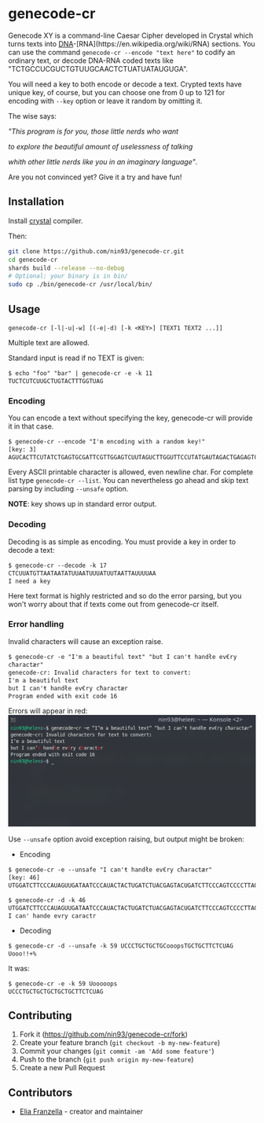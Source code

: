 

# genecode-cr

Genecode XY is a command-line Caesar Cipher developed in Crystal which turns texts into [DNA](https://en.wikipedia.org/wiki/DNA.)-[RNA](https://en.wikipedia.org/wiki/RNA) sections.
You can use the command `genecode-cr --encode "text here"` to codify an ordinary text, or decode DNA-RNA coded texts like "TCTGCCUCGUCTGTUUGCAACTCTUATUATAUGUGA".

You will need a key to both encode or decode a text. Crypted texts have unique key, of course, but you can choose one from 0 up to 121 for encoding with `--key` option or leave it random by omitting it.

The wise says:

  *"This program is for you, those little nerds who want*

  *to explore the beautiful amount of uselessness of talking*

  *whith other little nerds like you in an imaginary language"*.

  Are you not convinced yet? Give it a try and have fun!

## Installation

Install [crystal](https://crystal-lang.org/reference/installation) compiler.

Then:
```bash
git clone https://github.com/nin93/genecode-cr.git
cd genecode-cr
shards build --release --no-debug
# Optional: your binary is in bin/
sudo cp ./bin/genecode-cr /usr/local/bin/
```

## Usage
```
genecode-cr [-l|-u|-w] [(-e|-d) [-k <KEY>] [TEXT1 TEXT2 ...]]
```
Multiple text are allowed.

Standard input is read if no TEXT is given:
```
$ echo "foo" "bar" | genecode-cr -e -k 11
TUCTCUTCUUGCTUGTACTTTGGTUAG
```

### Encoding

You can encode a text without specifying the key, genecode-cr will provide it in that case.
```
$ genecode-cr --encode "I'm encoding with a random key!"
[key: 3]
AGUCACTTCUTATCTGAGTGCGATTCGTTGGAGTCUUTAGUCTTGGUTTCCUTATGAUTAGACTGAGAGTCGGATTTCUTATTATCTGGTUTUUGA
```
Every ASCII printable character is allowed, even newline char. For complete list type `genecode-cr --list`. You can nevertheless go ahead and skip text parsing by including `--unsafe` option.

**NOTE**: key shows up in standard error output.

### Decoding

Decoding is as simple as encoding.
You must provide a key in order to decode a text:
```
$ genecode-cr --decode -k 17 CTCUUATGTTAATAATATUUAATUUUATUUTAATTAUUUUAA
I need a key
```
Here text format is highly restricted and so do the error parsing, but you won't worry about that if texts come out from genecode-cr itself.

### Error handling
Invalid characters will cause an exception raise.
```
$ genecode-cr -e "I'm a beautiful text" "but I can'ŧ handłe ev€ry cħaractær"
genecode-cr: Invalid characters for text to convert:
I'm a beautiful text
but I can'ŧ handłe ev€ry cħaractær
Program ended with exit code 16
```
Errors will appear in red:
![](src/img/error.png)

Use `--unsafe` option avoid exception raising, but output might be broken:
* Encoding
```
$ genecode-cr -e --unsafe "I can'ŧ handłe ev€ry cħaractær"
[key: 46]
UTGGATCTTCCCAUAGUUGATAATCCCAUACTACTUGATCTUACGAGTACUGATCTTCCCAGTCCCCTTAGUAGTUAG
```
```
$ genecode-cr -d -k 46 UTGGATCTTCCCAUAGUUGATAATCCCAUACTACTUGATCTUACGAGTACUGATCTTCCCAGTCCCCTTAGUAGTUAG
I can' hande evry caractr
```
* Decoding
```
$ genecode-cr -d --unsafe -k 59 UCCCTGCTGCTGCooopsTGCTGCTTCTCUAG
Uooo!!+%
```
It was:
```
$ genecode-cr -e -k 59 Uooooops
UCCCTGCTGCTGCTGCTGCTTCTCUAG
```

## Contributing

1. Fork it (<https://github.com/nin93/genecode-cr/fork>)
2. Create your feature branch (`git checkout -b my-new-feature`)
3. Commit your changes (`git commit -am 'Add some feature'`)
4. Push to the branch (`git push origin my-new-feature`)
5. Create a new Pull Request

## Contributors

- [Elia Franzella](https://github.com/nin93) - creator and maintainer
